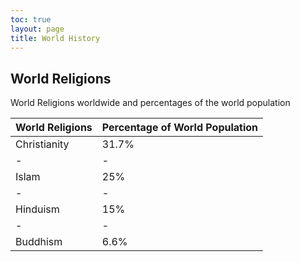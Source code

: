 ```yaml
---
toc: true
layout: page
title: World History
---
```

## World Religions

World Religions worldwide and percentages of the world population

| World Religions | Percentage of World Population|
|-|-|
| Christianity | 31.7% |
|-|-|
| Islam | 25% |
|-|-|
| Hinduism | 15% |
|-|-|
| Buddhism | 6.6% |